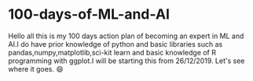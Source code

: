 # 100-days-of-ML-and-AI

Hello all this is my 100 days action plan of becoming an expert in ML and AI.I do have prior knowledge of python and basic libraries such as pandas,numpy,matplotlib,sci-kit learn and basic knowledge of R programming with ggplot.I will be starting this from 26/12/2019.
Let's see where it goes. :smile:
